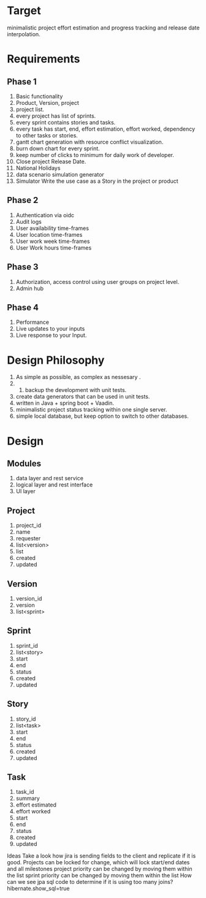 # Target
minimalistic project effort estimation and progress tracking and release date interpolation.

# Requirements

## Phase 1
1. Basic functionality
2. Product, Version, project
3. project list.
4. every project has list of sprints.
5. every sprint contains stories and tasks.
6. every task has start, end, effort estimation, effort worked, dependency to other tasks or stories.
7. gantt chart generation with resource conflict visualization.
8. burn down chart for every sprint.
9. keep number of clicks to minimum for daily work of developer.
10. Close project Release Date.
11. National Holidays
12. data scenario simulation generator
13.  Simulator Write the use case as a Story in the project or product

## Phase 2
1. Authentication via oidc
2. Audit logs
3. User availability time-frames
4. User location time-frames
5. User work week time-frames
6. User Work hours time-frames

## Phase 3
1. Authorization, access control using user groups on project level.
2. Admin hub        

## Phase 4
1. Performance
2. Live updates to your inputs
3.  Live response to your Input.

# Design Philosophy
1. As simple as possible, as complex as nessesary .
2. 1. backup the development with unit tests.
3. create data generators that can be used in unit tests.
4. written in Java + spring boot + Vaadin.
5. minimalistic project status tracking within one single server.
6. simple local database, but keep option to switch to other databases.

# Design
## Modules
1. data layer and rest service
2. logical layer and rest interface
3. UI layer

## Project

1. project_id
2. name
3. requester
4. list\<version\>
5. list <AccessGroup>
6. created
7. updated

## Version
1. version_id
2. version
3. list\<sprint\>

## Sprint
1. sprint_id
2. list\<story\>
3. start
4. end
5. status
6. created
7. updated

## Story
1. story_id
2. list\<task\>
3. start
4. end
5. status
6. created
7. updated

## Task
1. task_id
2. summary
3. effort estimated
4. effort worked
1. start
2. end
5. status
6. created
7. updated

Ideas
    Take a look how jira is sending fields to the client and replicate if it is good.
    Projects can be locked for change, which will lock start/end dates and all milestones
    project priority can be changed by moving them within the list
    sprint priority can be changed by moving them within the list
    How can we see jpa sql code to determine if it is using too many joins?
        hibernate.show_sql=true
